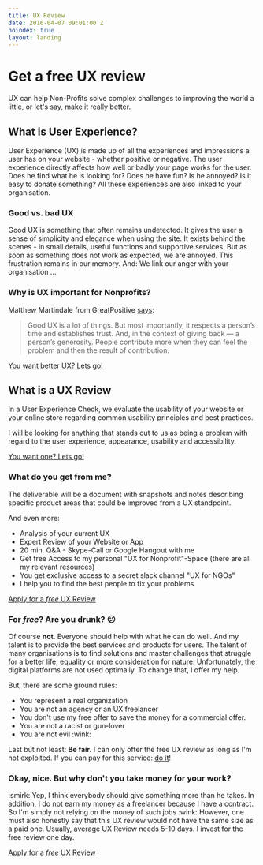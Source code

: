 ```yaml
---
title: UX Review
date: 2016-04-07 09:01:00 Z
noindex: true
layout: landing
---
```


# Get a free UX review

<p class="lead">UX can help Non-Profits solve complex challenges to improving the world a little, or let's say, make it really better.</p>

## What is User Experience?
User Experience (UX) is made up of all the experiences and impressions a user has on your website - whether positive or negative.
The user experience directly affects how well or badly your page works for the user. Does he find what he is looking for? Does he have fun? Is he annoyed? Is it easy to donate something? All these experiences are also linked to your organisation.

### Good vs. bad UX
<p class="half">Good UX is something that often remains undetected. It gives the user a sense of simplicity and elegance when using the site. It exists behind the scenes - in small details, useful functions and supportive services.
But as soon as something does not work as expected, we are annoyed. This frustration remains in our memory. And: We link our anger with your organisation ...</p>

### Why is UX important for Nonprofits?
<p class="half">Matthew Martindale from GreatPositive <a href="http://www.drewlepp.com/blog/how-non-profits-can-use-ux-to-create-impact/" target="_blank">says</a>:</p>

> Good UX is a lot of things. But most importantly, it respects a person’s time and establishes trust. And, in the context of giving back — a person’s generosity. People contribute more when they can feel the problem and then the result of contribution.

<a href="#" target="_blank" class="btn btn-primary">You want better UX? Lets go!</a>

## What is a UX Review
In a User Experience Check, we evaluate the usability of your website or your online store regarding common usability principles and best practices.

I will be looking for anything that stands out to us as being a problem with regard to the user experience, appearance, usability and accessibility.

<a href="#" target="_blank" class="btn btn-primary">You want one? Lets go!</a>

### What do you get from me?
<p class="half">The deliverable will be a document with snapshots and notes describing specific product areas that could be improved from a UX standpoint.</p>

And even more:
<ul class="hug">
<li>Analysis of your current UX</li>
<li>Expert Review of your Website or App</li>
<li>20 min. Q&A - Skype-Call or Google Hangout with me</li>
<li>Get free Access to my personal "UX for Nonprofit"-Space (there are all my relevant resources)</li>
<li>You get exclusive access to a secret slack channel "UX for NGOs"</li>
<li>I help you to find the best people to fix your problems</li>
</ul>

<a href="#" target="_blank" class="btn btn-primary">Apply for a <i>free</i> UX Review</a>

### For *free*? Are you drunk? :confused:
<p class="half">Of course <strong>not</strong>. Everyone should help with what he can do well. And my talent is to provide the best services and products for users. The talent of many organisations is to find solutions and master challenges that struggle for a better life, equality or more consideration for nature. Unfortunately, the digital platforms are not used optimally. To change that, I offer my help.</p>

But, there are some ground rules:
<ul class="hug">
<li>You represent a real organization</li>
<li>You are not an agency or an UX freelancer</li>
<li>You don't use my free offer to save the money for a commercial offer.</li>
<li>You are not a racist or gun-lover</li>
<li>You are not evil :wink:</li>
</ul>

Last but not least: **Be fair.** I can only offer the free UX review as long as I'm not exploited. If you can pay for this service: [do it](http://www.niklasjordan.com/contact.html)!

### Okay, nice. But why don't you take money for your work?
<p class="half">:smirk: Yep, I think everybody should give something more than he takes. In addition, I do not earn my money as a freelancer because I have a contract. So I'm simply not relying on the money of such jobs :wink: However, one must also honestly say that this UX review would not have the same size as a paid one. Usually, average UX Review needs 5-10 days. I invest for the free review one day.</p>

<a href="#" target="_blank" class="btn btn-primary">Apply for a <i>free</i> UX Review</a>